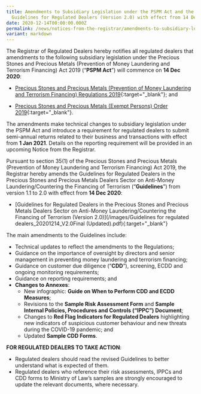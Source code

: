 ```yaml
---
title: Amendments to Subsidiary Legislation under the PSPM Act and the
  Guidelines for Regulated Dealers (Version 2.0) with effect from 14 Dec 2020
date: 2020-12-14T00:00:00.000Z
permalink: /news/notices-from-the-registrar/amendments-to-subsidiary-legislation-under-pspm-act-and-guidelines-for-regulated-dealers-14-dec-2020/
variant: markdown
---
```

The Registrar of Regulated Dealers hereby notifies all regulated dealers that amendments to the following subsidiary legislation under the Precious Stones and Precious Metals (Prevention of Money Laundering and Terrorism Financing) Act 2019 (“**PSPM Act**”) will commence on **14 Dec 2020**:
 
* [Precious Stones and Precious Metals (Prevention of Money Laundering and Terrorism Financing) Regulations 2019](https://sso.agc.gov.sg/SL/PSPMPMLTFA2019-S306-2019?DocDate=20201207){:target="_blank"}; and
 
* [Precious Stones and Precious Metals (Exempt Persons) Order 2019](https://sso.agc.gov.sg/SL/PSPMPMLTFA2019-S307-2019?DocDate=20201207){:target="_blank"}.
 
The amendments make technical changes to subsidiary legislation under the PSPM Act and introduce a requirement for regulated dealers to submit semi-annual returns related to their business and transactions with effect from **1 Jan 2021**. Details on the reporting requirement will be provided in an upcoming Notice from the Registrar.
 
Pursuant to section 35(1) of the Precious Stones and Precious Metals (Prevention of Money Laundering and Terrorism Financing) Act 2019, the Registrar hereby amends the Guidelines for Regulated Dealers in the Precious Stones and Precious Metals Dealers Sector on Anti-Money Laundering/Countering the Financing of Terrorism (“**Guidelines**”) from version 1.1 to 2.0 with effect from **14 Dec 2020**:
 
* [Guidelines for Regulated Dealers in the Precious Stones and Precious Metals Dealers Sector on Anti-Money Laundering/Countering the Financing of Terrorism (Version 2.0)](/images/Guidelines for regulated dealers_20201214_V2.0Final (Updated).pdf){:target="_blank"}
 
The main amendments to the Guidelines include:
* Technical updates to reflect the amendments to the Regulations;
* Guidance on the importance of oversight by directors and senior management in preventing money laundering and terrorism financing;
* Guidance on customer due diligence (“**CDD**”), screening, ECDD and ongoing monitoring requirements;
* Guidance on reporting requirements; and
* **Changes to Annexes**:
  * New infographic: **Guide on When to Perform CDD and ECDD Measures**;
  * Revisions to the **Sample Risk Assessment Form** and **Sample Internal Policies, Procedures and Controls (“IPPC”) Document**;
  * Changes to **Red Flag Indicators for Regulated Dealers** highlighting new indicators of suspicious customer behaviour and new threats during the COVID-19 pandemic; and
  * Updated **Sample CDD Forms**.
 
**FOR REGULATED DEALERS TO TAKE ACTION**:
- Regulated dealers should read the revised Guidelines to better understand what is expected of them.
- Regulated dealers who reference their risk assessments, IPPCs and CDD forms to Ministry of Law’s samples are strongly encouraged to update the relevant documents, where necessary.